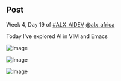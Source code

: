 ## Post

Week 4, Day 19 of [#ALX_AIDEV](https://x.com/hashtag/ALX_AIDEV?src=hashtag_click) [@alx_africa](https://x.com/alx_africa)

Today I've explored AI in VIM and Emacs

![Image](https://pbs.twimg.com/media/Gt6M9MkXUAANfFN?format=png&name=360x360)

![Image](https://pbs.twimg.com/media/Gt6M9MjXAAAWjdC?format=png&name=360x360)

![Image](https://pbs.twimg.com/media/Gt6M-fIWYAA_2EZ?format=png&name=360x360)
